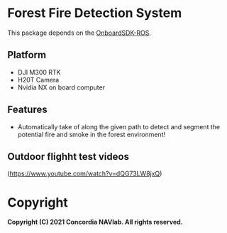 # Forest Fire Detection System

This package depends on the [OnboardSDK-ROS](https://github.com/dji-sdk/Onboard-SDK-ROS).

## Platform

- DJI M300 RTK
- H20T Camera
- Nvidia NX on board computer

## Features

- Automatically take of along the given path to detect and segment the potential fire and smoke in the forest environment!

## Outdoor flighht test videos
 (https://www.youtube.com/watch?v=dQG73LW8jxQ)

# Copyright

**Copyright (C) 2021 Concordia NAVlab. All rights reserved.**

